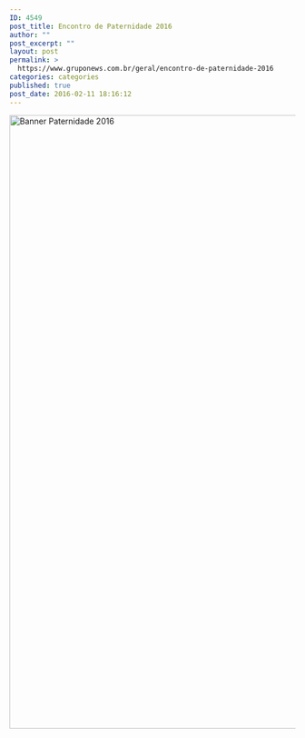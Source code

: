 ```yaml
---
ID: 4549
post_title: Encontro de Paternidade 2016
author: ""
post_excerpt: ""
layout: post
permalink: >
  https://www.gruponews.com.br/geral/encontro-de-paternidade-2016
categories: categories
published: true
post_date: 2016-02-11 18:16:12
---
```

<a href="http://www.gruponews.com.br/wp-content/uploads/2016/02/banner-paternidade-2016.jpg" rel="attachment wp-att-4548"><img class="aligncenter size-full wp-image-4548" src="http://www.gruponews.com.br/wp-content/uploads/2016/02/banner-paternidade-2016.jpg" alt="Banner Paternidade 2016" width="1920" height="1080" /></a>